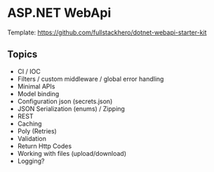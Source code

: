 ASP.NET WebApi
==============

Template: https://github.com/fullstackhero/dotnet-webapi-starter-kit

## Topics

- CI / IOC
- Filters / custom middleware / global error handling
- Minimal APIs
- Model binding
- Configuration json (secrets.json)
- JSON Serialization (enums) / Zipping
- REST
- Caching
- Poly (Retries)
- Validation
- Return Http Codes
- Working with files (upload/download)
- Logging?
